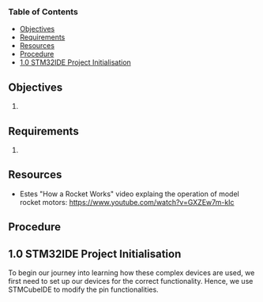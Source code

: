 ### Table of Contents <!-- omit from toc -->
- [Objectives](#objectives)
- [Requirements](#requirements)
- [Resources](#resources)
- [Procedure](#procedure)
- [1.0 STM32IDE Project Initialisation](#10-stm32ide-project-initialisation)

## Objectives
1. 

## Requirements
1. 

## Resources
- Estes "How a Rocket Works" video explaing the operation of model rocket motors: https://www.youtube.com/watch?v=GXZEw7m-kIc

## Procedure
## 1.0 STM32IDE Project Initialisation
To begin our journey into learning how these complex devices are used, we first need to set up our devices for the correct functionality. Hence, we use STMCubeIDE to modify the pin functionalities.
